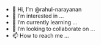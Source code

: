- 👋 Hi, I’m @rahul-narayanan
- 👀 I’m interested in ...
- 🌱 I’m currently learning ...
- 💞️ I’m looking to collaborate on ...
- 📫 How to reach me ...

<!---
rahul-narayanan/rahul-narayanan is a ✨ special ✨ repository because its `README.md` (this file) appears on your GitHub profile.
You can click the Preview link to take a look at your changes.
[![Rahul's GitHub stats](https://github-readme-stats.vercel.app/api?username=rahul-narayanan&show_icons=true&count_private=true)](https://github.com/anuraghazra/github-readme-stats)
--->



